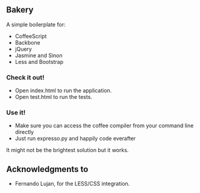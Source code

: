 ## Bakery

A simple boilerplate for:
* CoffeeScript
* Backbone
* jQuery
* Jasmine and Sinon
* Less and Bootstrap

### Check it out!

* Open index.html to run the application.
* Open test.html to run the tests.

### Use it!

* Make sure you can access the coffee compiler from your command line directly
* Just run expresso.py and happily code everafter

It might not be the brightest solution but it works.

## Acknowledgments to
* Fernando Lujan, for the LESS/CSS integration.
